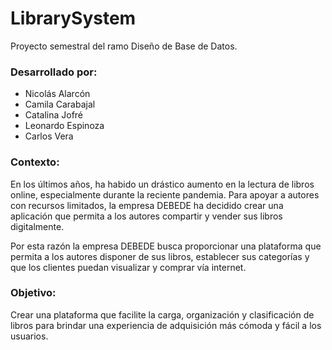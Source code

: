 # LibrarySystem
Proyecto semestral del ramo Diseño de Base de Datos.

### Desarrollado por:
- Nicolás Alarcón
- Camila Carabajal
- Catalina Jofré
- Leonardo Espinoza
- Carlos Vera

### Contexto:

En los últimos años, ha habido un drástico aumento en la lectura de libros online, especialmente durante la reciente pandemia. Para apoyar a autores con recursos limitados, la empresa DEBEDE ha decidido crear una aplicación que permita a los autores compartir y vender sus libros digitalmente.

Por esta razón la empresa DEBEDE busca proporcionar una plataforma que permita a los autores disponer de sus libros, establecer sus categorías y que los clientes puedan visualizar y comprar vía internet.

### Objetivo:

Crear una plataforma que facilite la carga, organización y clasificación de libros para brindar una experiencia de adquisición más cómoda y fácil a los usuarios.
